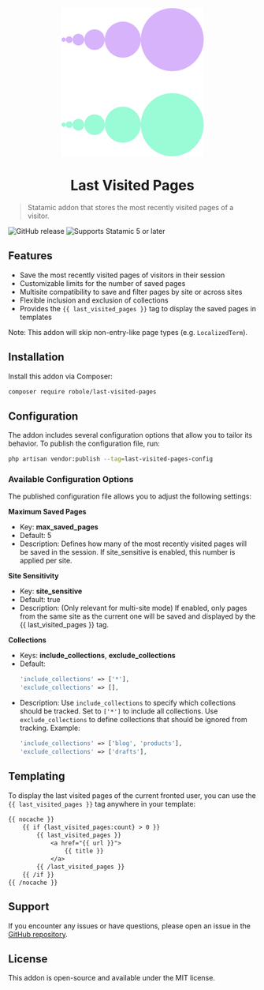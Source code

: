 <div align="center">
    <img src="icon.svg">
    <h1>Last Visited Pages</h1>
</div>

> Statamic addon that stores the most recently visited pages of a visitor.

![GitHub release](https://flat.badgen.net/github/release/robole-dev/LastVisitedPages)
![Supports Statamic 5 or later](https://flat.badgen.net/badge/Statamic/5.0+/FF269E?icon=php)

## Features

- Save the most recently visited pages of visitors in their session
- Customizable limits for the number of saved pages
- Multisite compatibility to save and filter pages by site or across sites
- Flexible inclusion and exclusion of collections
- Provides the `{{ last_visited_pages }}` tag to display the saved pages in templates

Note: This addon will skip non-entry-like page types (e.g. `LocalizedTerm`).

## Installation

Install this addon via Composer:

```bash
composer require robole/last-visited-pages
```

## Configuration

The addon includes several configuration options that allow you to tailor its behavior. To publish the configuration file, run:

```bash
php artisan vendor:publish --tag=last-visited-pages-config
```

### Available Configuration Options

The published configuration file allows you to adjust the following settings:

**Maximum Saved Pages**

- Key: **max_saved_pages**
- Default: 5
- Description: Defines how many of the most recently visited pages will be saved in the session. If site_sensitive is enabled, this number is applied per site.

**Site Sensitivity**

- Key: **site_sensitive**
- Default: true
- Description: (Only relevant for multi-site mode) If enabled, only pages from the same site as the current one will be saved and displayed by the {{ last_visited_pages }} tag.

**Collections**

- Keys: **include_collections**, **exclude_collections**
- Default:
  ```php
  'include_collections' => ['*'],
  'exclude_collections' => [],
  ```
- Description:
  Use `include_collections` to specify which collections should be tracked. Set to `['*']` to include all collections.
  Use `exclude_collections` to define collections that should be ignored from tracking.
  Example:
  ```php
  'include_collections' => ['blog', 'products'],
  'exclude_collections' => ['drafts'],
  ```

## Templating

To display the last visited pages of the current fronted user, you can use the `{{ last_visited_pages }}` tag anywhere in your template:

```antlers
{{ nocache }}
    {{ if {last_visited_pages:count} > 0 }}
        {{ last_visited_pages }}
            <a href="{{ url }}">
                {{ title }}
            </a>
        {{ /last_visited_pages }}
    {{ /if }}
{{ /nocache }}
```

## Support

If you encounter any issues or have questions, please open an issue in the [GitHub repository](https://github.com/robole-dev/LastVisitedPages).

## License

This addon is open-source and available under the MIT license.
